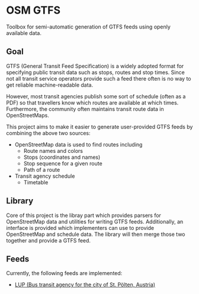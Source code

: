 # OSM GTFS

Toolbox for semi-automatic generation of GTFS feeds using openly available data.

## Goal
GTFS (General Transit Feed Specification) is a widely adopted format for specifying public transit data such as stops, routes and stop times.
Since not all transit service operators provide such a feed there often is no way to get reliable machine-readable data.

However, most transit agencies publish some sort of schedule (often as a PDF) so that travellers know which routes are available at which times.
Furthermore, the community often maintains transit route data in OpenStreetMaps.

This project aims to make it easier to generate user-provided GTFS feeds by combining the above two sources:
* OpenStreetMap data is used to find routes including
  * Route names and colors
  * Stops (coordinates and names)
  * Stop sequence for a given route
  * Path of a route
* Transit agency schedule
  * Timetable
   
## Library
Core of this project is the libray part which provides parsers for OpenStreetMap data and utilities for writing GTFS feeds. Additionally, an interface is provided which implementers can use to provide OpenStreetMap and schedule data. The library will then merge those two together and provide a GTFS feed.

## Feeds
Currently, the following feeds are implemented:
* [LUP (Bus transit agency for the city of St. Pölten, Austria)](agency/lup/README.md)
